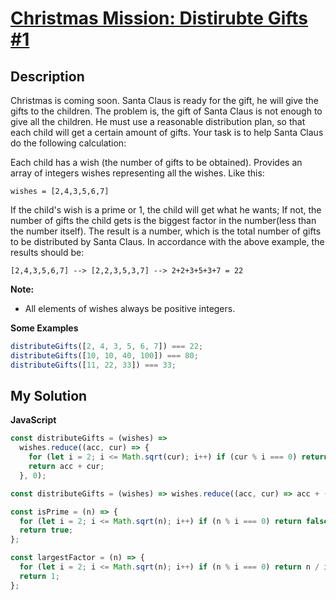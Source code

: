 # [Christmas Mission: Distirubte Gifts #1](https://www.codewars.com/kata/584ed874bbf24eb9490001e5)

## Description

Christmas is coming soon. Santa Claus is ready for the gift, he will give the gifts to the children. The problem is, the gift of Santa Claus is not enough to give all the children. He must use a reasonable distribution plan, so that each child will get a certain amount of gifts. Your task is to help Santa Claus do the following calculation:

Each child has a wish (the number of gifts to be obtained). Provides an array of integers wishes representing all the wishes. Like this:

```
wishes = [2,4,3,5,6,7]
```

If the child's wish is a prime or 1, the child will get what he wants; If not, the number of gifts the child gets is the biggest factor in the number(less than the number itself). The result is a number, which is the total number of gifts to be distributed by Santa Claus. In accordance with the above example, the results should be:

```
[2,4,3,5,6,7] --> [2,2,3,5,3,7] --> 2+2+3+5+3+7 = 22
```

**Note:**

- All elements of wishes always be positive integers.

**Some Examples**

```js
distributeGifts([2, 4, 3, 5, 6, 7]) === 22;
distributeGifts([10, 10, 40, 100]) === 80;
distributeGifts([11, 22, 33]) === 33;
```

## My Solution

**JavaScript**

```js
const distributeGifts = (wishes) =>
  wishes.reduce((acc, cur) => {
    for (let i = 2; i <= Math.sqrt(cur); i++) if (cur % i === 0) return acc + cur / i;
    return acc + cur;
  }, 0);
```

```js
const distributeGifts = (wishes) => wishes.reduce((acc, cur) => acc + (isPrime(cur) ? cur : largestFactor(cur)), 0);

const isPrime = (n) => {
  for (let i = 2; i <= Math.sqrt(n); i++) if (n % i === 0) return false;
  return true;
};

const largestFactor = (n) => {
  for (let i = 2; i <= Math.sqrt(n); i++) if (n % i === 0) return n / i;
  return 1;
};
```
